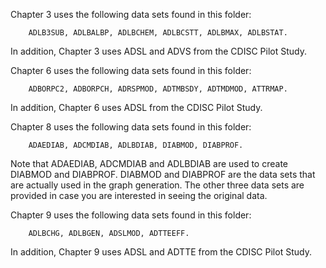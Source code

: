 Chapter 3 uses the following data sets found in this folder: 

		ADLB3SUB, ADLBALBP, ADLBCHEM, ADLBCSTT, ADLBMAX, ADLBSTAT.
In addition, Chapter 3 uses ADSL and ADVS from the CDISC Pilot Study.


Chapter 6 uses the following data sets found in this folder: 

		ADBORPC2, ADBORPCH, ADRSPMOD, ADTMBSDY, ADTMDMOD, ATTRMAP.
In addition, Chapter 6 uses ADSL from the CDISC Pilot Study.


Chapter 8 uses the following data sets found in this folder: 

		ADAEDIAB, ADCMDIAB, ADLBDIAB, DIABMOD, DIABPROF. 
Note that ADAEDIAB, ADCMDIAB and ADLBDIAB are used to create DIABMOD and DIABPROF. DIABMOD and DIABPROF are the data sets that are actually used in the graph generation. The other three data sets are provided in case you are interested in seeing the original data.


Chapter 9 uses the following data sets found in this folder: 

		ADLBCHG, ADLBGEN, ADSLMOD, ADTTEEFF.
In addition, Chapter 9 uses ADSL and ADTTE from the CDISC Pilot Study.
